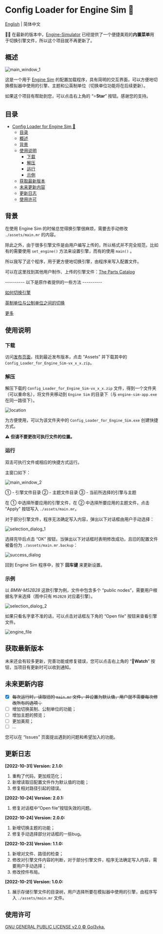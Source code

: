 # Config Loader for Engine Sim :car:

[English](README.md) | 简体中文

👋🙂 在最新的版本中，[Engine-Simulator](https://github.com/Engine-Simulator/engine-sim-community-edition) 已经提供了一个便捷美观的**内置菜单**用于切换引擎文件，所以这个项目就不再更新了。

## 概述

![main_window_1](./README.assets/main_window_1.png)

这是一个用于 [Engine Sim](https://github.com/ange-yaghi/engine-sim) 的配置加载程序，具有简明的交互界面，可以方便地切换模拟器中使用的引擎、主题和公英制单位（切换单位功能将在后续更新）。

如果这个项目有帮助到您，可以点击右上角的 “:star:**Star**” 按钮。感谢您的支持。

## 目录

- [Config Loader for Engine Sim :car:](#config-loader-for-engine-sim-car)
  - [目录](#目录)
  - [概述](#概述)
  - [背景](#背景)
  - [使用说明](#使用说明)
    - [下载](#下载)
    - [解压](#解压)
    - [运行](#运行)
    - [示例](#示例)
  - [获取最新版本](#获取最新版本)
  - [未来更新内容](#未来更新内容)
  - [更新日志](#更新日志)
  - [使用许可](#使用许可)

## 背景

在使用 Engine Sim 的时候总觉得换引擎很麻烦，需要去手动修改 ```./assets/main.mr``` 的内容。

除此之外，由于很多引擎文件是由用户编写上传的，所以格式并不完全规范，比如有的需要使用 ```set_engine()``` 方法来设置引擎，而有的使用 ```main()``` 。

所以我写了这个程序，用于更方便地切换引擎，由程序来写入配置文件。

可以在这里找到其他用户制作、上传的引擎文件：[The Parts Catalog](https://catalog.engine-sim.parts/)

---------- 以下是原作者提供的一些方法 ----------

[如何切换引擎](https://github.com/ange-yaghi/engine-sim/wiki/How-to-change-engines)

[英制单位与公制单位之间的切换](https://github.com/ange-yaghi/engine-sim/wiki/Changing-between-imperial-and-metric-units)

[更多](https://github.com/ange-yaghi/engine-sim/wiki/Frequently-Asked-Questions)

## 使用说明

### 下载

访问[发布页面](https://github.com/Golevka2001/Config-Loader-for-Engine-Sim/releases)，找到最近发布版本，点击 “Assets” 并下载其中的 ```Config_Loader_for_Engine_Sim-vx_x_x.zip```。

### 解压

解压下载的 ```Config_Loader_for_Engine_Sim-vx_x_x.zip``` 文件，得到一个文件夹（可以重命名），将文件夹移动到 ```Engine Sim``` 的目录下（与   ```engine-sim-app.exe``` 在同一路径下）。

![location](./README.assets/location.png)

为方便使用，可以为该文件夹中的 ```Config_Loader_for_Engine_Sim.exe``` 创建快捷方式。

:warning: **但请不要更改可执行文件的位置。**

### 运行

双击可执行文件或相应的快捷方式运行。

主窗口如下：

![main_window_2](./README.assets/main_window_2.png)

① - 引擎文件目录
② - 主题文件目录
③ - 当前所选择的引擎与主题

在 ① 中选择所要应用的引擎文件，在 ② 中选择所要应用的主题文件，点击 “Apply” 按钮写入 ```./assets/main.mr```。

对于部分引擎文件，程序无法确定写入内容，弹出以下对话框由用户手动选择：

![selection_dialog_1](./README.assets/selection_dialog_1.png)

选择完毕后点击 “OK” 按钮，当弹出以下对话框时表明修改成功，且旧的配置文件被备份为 ```./assets/main.mr.backup```：

![success_dialog](./README.assets/success_dialog.png)

回到 Engine Sim 程序中，按下 **回车键** 来更新设置。

### 示例

以 *BMW-M52B28* 这款引擎为例，文件中包含多个 “public nodes”，需要用户根据名字来选择（图中只有 ```M52B28``` 对应着引擎）。

![selection_dialog_2](./README.assets/selection_dialog_2.png)

如果只看名字拿不准的话，可以点击对话框左下角的 “Open file” 按钮来查看引擎文件。

![engine_file](./README.assets/engine_file.png)

## 获取最新版本

未来还会有较多更新，完善功能或修复错误，您可以点击右上角的 “:eyes:**Watch**”  按钮，当项目有更新时可以收到通知。

## 未来更新内容

- [x] ~~每次运行时，读取旧的 ```main.mr``` 文件，并设置为默认值，用户就不需要每次修改所有的选项；~~
- [ ] 增加切换英制、公制单位的功能；
- [ ] 增加主题的预览；
- [ ] 更加美观；
- [ ] ...

您可以在 “Issues” 页面提出遇到的问题和希望加入的功能。

## 更新日志

**[2022-10-31] Version: 2.1.0:**

1. 重构了代码，更加规范化；
2. 新增读取旧配置文件作为默认值的功能；
3. 修复相对路径引起的错误。

**[2022-10-24] Version: 2.0.1:**

1. 修复对话框中“Open file”按钮失效的问题。

**[2022-10-24] Version: 2.0.0:**

1. 新增切换主题的功能；
2. 修复手动选择部分对话框的一些bug。

**[2022-10-23] Version: 1.1.0:**

1. 新增对文件、路径的检查；
2. 修改对引擎文件内容的判断，对于部分引擎文件，程序无法确定写入内容，需要用户手动选择；
3. 修改控件布局。

**[2022-10-21] Version: 1.0.0:**

1. 展示存储引擎文件的目录树，用户选择所要在模拟器中使用的引擎，由程序写入 ```./assets/main.mr``` 文件。

## 使用许可

[GNU GENERAL PUBLIC LICENSE v2.0 © Gol3vka.](./LICENSE)

